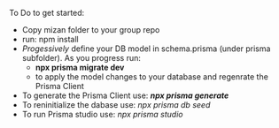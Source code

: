 To Do to get started:

* Copy mizan folder to your group repo
* run: npm install
* *Progessively* define your DB model in schema.prisma (under prisma subfolder). As you progress run:
  * **npx prisma migrate dev**
  * to apply the model changes to your database and regenrate the Prisma Client
* To generate the Prisma Client use: ***npx prisma generate***
* To reninitialize the dabase use: *npx prisma db seed*
* To run Prisma studio use: *npx prisma studio*

